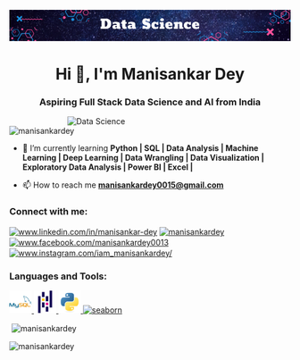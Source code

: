 ![logo](https://github.com/ManisankarDey/ManisankarDey/blob/main/Banner_Data_Science.png)
<h1 align="center">Hi 👋, I'm Manisankar Dey</h1>
<h3 align="center">Aspiring Full Stack Data Science and AI from India</h3>

<img align="right" alt="Data Science" width="400" src="https://chools.in/wp-content/uploads/data-science-2-1.gif">

<p align="left"> <img src="https://komarev.com/ghpvc/?username=manisankardey&label=Profile%20views&color=0e75b6&style=flat" alt="manisankardey" /> </p>

- 🌱 I’m currently learning **Python | SQL | Data Analysis | Machine Learning | Deep Learning | Data Wrangling | Data Visualization | Exploratory Data Analysis | Power BI | Excel |**

- 📫 How to reach me **manisankardey0015@gmail.com**

<h3 align="left">Connect with me:</h3>
<p align="left">
<a href="https://linkedin.com/in/www.linkedin.com/in/manisankar-dey" target="blank"><img align="center" src="https://raw.githubusercontent.com/rahuldkjain/github-profile-readme-generator/master/src/images/icons/Social/linked-in-alt.svg" alt="www.linkedin.com/in/manisankar-dey" height="30" width="40" /></a>
<a href="https://kaggle.com/manisankardey" target="blank"><img align="center" src="https://raw.githubusercontent.com/rahuldkjain/github-profile-readme-generator/master/src/images/icons/Social/kaggle.svg" alt="manisankardey" height="30" width="40" /></a>
<a href="https://fb.com/www.facebook.com/manisankardey0013" target="blank"><img align="center" src="https://raw.githubusercontent.com/rahuldkjain/github-profile-readme-generator/master/src/images/icons/Social/facebook.svg" alt="www.facebook.com/manisankardey0013" height="30" width="40" /></a>
<a href="https://instagram.com/www.instagram.com/iam_manisankardey/" target="blank"><img align="center" src="https://raw.githubusercontent.com/rahuldkjain/github-profile-readme-generator/master/src/images/icons/Social/instagram.svg" alt="www.instagram.com/iam_manisankardey/" height="30" width="40" /></a>
</p>

<h3 align="left">Languages and Tools:</h3>
<p align="left"> <a href="https://www.mysql.com/" target="_blank" rel="noreferrer"> <img src="https://raw.githubusercontent.com/devicons/devicon/master/icons/mysql/mysql-original-wordmark.svg" alt="mysql" width="40" height="40"/> </a> <a href="https://pandas.pydata.org/" target="_blank" rel="noreferrer"> <img src="https://raw.githubusercontent.com/devicons/devicon/2ae2a900d2f041da66e950e4d48052658d850630/icons/pandas/pandas-original.svg" alt="pandas" width="40" height="40"/> </a> <a href="https://www.python.org" target="_blank" rel="noreferrer"> <img src="https://raw.githubusercontent.com/devicons/devicon/master/icons/python/python-original.svg" alt="python" width="40" height="40"/> </a> <a href="https://seaborn.pydata.org/" target="_blank" rel="noreferrer"> <img src="https://seaborn.pydata.org/_images/logo-mark-lightbg.svg" alt="seaborn" width="40" height="40"/> </a> </p>

<p>&nbsp;<img align="center" src="https://github-readme-stats.vercel.app/api?username=manisankardey&show_icons=true&locale=en" alt="manisankardey" /></p>

<p><img align="center" src="https://github-readme-streak-stats.herokuapp.com/?user=manisankardey&" alt="manisankardey" /></p>
